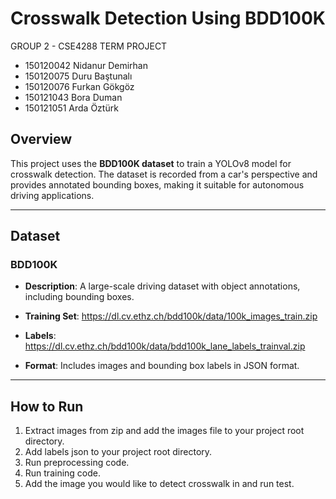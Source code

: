 # Crosswalk Detection Using BDD100K
GROUP 2 - CSE4288 TERM PROJECT
- 150120042 Nidanur Demirhan
- 150120075 Duru Baştunalı
- 150120076 Furkan Gökgöz
- 150121043 Bora Duman
- 150121051 Arda Öztürk

## Overview
This project uses the **BDD100K dataset** to train a YOLOv8 model for crosswalk detection. The dataset is recorded from a car's perspective and provides annotated bounding boxes, making it suitable for autonomous driving applications.

---

## Dataset

### BDD100K
- **Description**: A large-scale driving dataset with object annotations, including bounding boxes.
- **Training Set**: https://dl.cv.ethz.ch/bdd100k/data/100k_images_train.zip
- **Labels**: https://dl.cv.ethz.ch/bdd100k/data/bdd100k_lane_labels_trainval.zip

- **Format**: Includes images and bounding box labels in JSON format.

---

## How to Run

1. Extract images from zip and add the images file to your project root directory.
2. Add labels json to your project root directory.
3. Run preprocessing code.
4. Run training code.
5. Add the image you would like to detect crosswalk in and run test.

